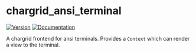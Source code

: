# chargrid\_ansi\_terminal

[![Version](https://img.shields.io/crates/v/chargrid_ansi_terminal.svg)](https://crates.io/crates/chargrid_ansi_terminal)
[![Documentation](https://docs.rs/chargrid_ansi_terminal/badge.svg)](https://docs.rs/chargrid_ansi_terminal)

A chargrid frontend for ansi terminals. Provides a `Context` which can render a
view to the terminal.
